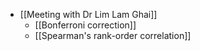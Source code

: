 - [[Meeting with Dr Lim Lam Ghai]]
	- [[Bonferroni correction]]
	- [[Spearman's rank-order correlation]]